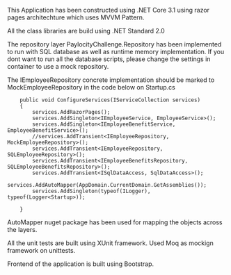 This Application has been constructed using .NET Core 3.1 using razor pages architechture which uses MVVM Pattern.

All the class libraries are build using .NET Standard 2.0

The repository layer PaylocityChallenge.Repository has been implemented to run with SQL database as well as runtime memory implementation.
If you dont want to run all the database scripts, please change the settings in container to use a mock repository.


The IEmployeeRepository concrete implementation should be marked to MockEmployeeRepository in  the code below on Startup.cs

        public void ConfigureServices(IServiceCollection services)
        {
            services.AddRazorPages();
            services.AddSingleton<IEmployeeService, EmployeeService>();
            services.AddSingleton<IEmployeeBenefitService, EmployeeBenefitService>();
            //services.AddTransient<IEmployeeRepository, MockEmployeeRepository>();
            services.AddTransient<IEmployeeRepository, SQLEmployeeRepository>();
            services.AddTransient<IEmployeeBenefitsRepository, SQLEmployeeBenefitsRepository>();
            services.AddTransient<ISqlDataAccess, SqlDataAccess>();
            services.AddAutoMapper(AppDomain.CurrentDomain.GetAssemblies());
            services.AddSingleton(typeof(ILogger), typeof(Logger<Startup>));

        }

AutoMapper nuget package has been used for mapping the objects across the layers.

All the unit tests are built using XUnit framework. Used Moq as mockign framework on unittests.

Frontend of the application is built using Bootstrap.


